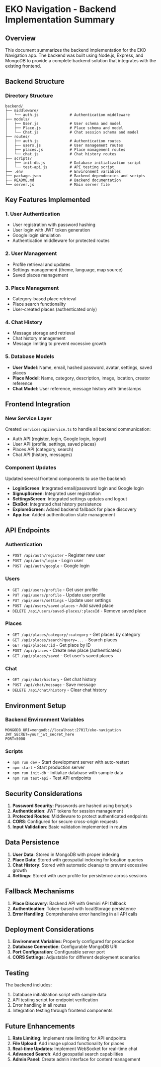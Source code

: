 # EKO Navigation - Backend Implementation Summary

## Overview

This document summarizes the backend implementation for the EKO Navigation app. The backend was built using Node.js, Express, and MongoDB to provide a complete backend solution that integrates with the existing frontend.

## Backend Structure

### Directory Structure

```
backend/
├── middleware/
│   └── auth.js              # Authentication middleware
├── models/
│   ├── User.js              # User schema and model
│   ├── Place.js             # Place schema and model
│   └── Chat.js              # Chat session schema and model
├── routes/
│   ├── auth.js              # Authentication routes
│   ├── users.js             # User management routes
│   ├── places.js            # Place management routes
│   └── chat.js              # Chat history routes
├── scripts/
│   ├── init-db.js           # Database initialization script
│   └── test-api.js          # API testing script
├── .env                     # Environment variables
├── package.json             # Backend dependencies and scripts
├── README.md                # Backend documentation
└── server.js                # Main server file
```

## Key Features Implemented

### 1. User Authentication

- User registration with password hashing
- User login with JWT token generation
- Google login simulation
- Authentication middleware for protected routes

### 2. User Management

- Profile retrieval and updates
- Settings management (theme, language, map source)
- Saved places management

### 3. Place Management

- Category-based place retrieval
- Place search functionality
- User-created places (authenticated only)

### 4. Chat History

- Message storage and retrieval
- Chat history management
- Message limiting to prevent excessive growth

### 5. Database Models

- **User Model**: Name, email, hashed password, avatar, settings, saved places
- **Place Model**: Name, category, description, image, location, creator reference
- **Chat Model**: User reference, message history with timestamps

## Frontend Integration

### New Service Layer

Created `services/apiService.ts` to handle all backend communication:

- Auth API (register, login, Google login, logout)
- User API (profile, settings, saved places)
- Places API (category, search)
- Chat API (history, messages)

### Component Updates

Updated several frontend components to use the backend:

- **LoginScreen**: Integrated email/password login and Google login
- **SignupScreen**: Integrated user registration
- **SettingsScreen**: Integrated settings updates and logout
- **EkoBot**: Integrated chat history persistence
- **ExploreScreen**: Added backend fallback for place discovery
- **App.tsx**: Added authentication state management

## API Endpoints

### Authentication

- `POST /api/auth/register` - Register new user
- `POST /api/auth/login` - Login user
- `POST /api/auth/google` - Google login

### Users

- `GET /api/users/profile` - Get user profile
- `PUT /api/users/profile` - Update user profile
- `PUT /api/users/settings` - Update user settings
- `POST /api/users/saved-places` - Add saved place
- `DELETE /api/users/saved-places/:placeId` - Remove saved place

### Places

- `GET /api/places/category/:category` - Get places by category
- `GET /api/places/search?query=...` - Search places
- `GET /api/places/:id` - Get place by ID
- `POST /api/places` - Create new place (authenticated)
- `GET /api/places/saved` - Get user's saved places

### Chat

- `GET /api/chat/history` - Get chat history
- `POST /api/chat/message` - Save message
- `DELETE /api/chat/history` - Clear chat history

## Environment Setup

### Backend Environment Variables

```
MONGODB_URI=mongodb://localhost:27017/eko-navigation
JWT_SECRET=your_jwt_secret_here
PORT=5000
```

### Scripts

- `npm run dev` - Start development server with auto-restart
- `npm start` - Start production server
- `npm run init-db` - Initialize database with sample data
- `npm run test-api` - Test API endpoints

## Security Considerations

1. **Password Security**: Passwords are hashed using bcryptjs
2. **Authentication**: JWT tokens for session management
3. **Protected Routes**: Middleware to protect authenticated endpoints
4. **CORS**: Configured for secure cross-origin requests
5. **Input Validation**: Basic validation implemented in routes

## Data Persistence

1. **User Data**: Stored in MongoDB with proper indexing
2. **Place Data**: Stored with geospatial indexing for location queries
3. **Chat History**: Stored with automatic cleanup to prevent excessive growth
4. **Settings**: Stored with user profile for persistence across sessions

## Fallback Mechanisms

1. **Place Discovery**: Backend API with Gemini API fallback
2. **Authentication**: Token-based with localStorage persistence
3. **Error Handling**: Comprehensive error handling in all API calls

## Deployment Considerations

1. **Environment Variables**: Properly configured for production
2. **Database Connection**: Configurable MongoDB URI
3. **Port Configuration**: Configurable server port
4. **CORS Settings**: Adjustable for different deployment scenarios

## Testing

The backend includes:

1. Database initialization script with sample data
2. API testing script for endpoint verification
3. Error handling in all routes
4. Integration testing through frontend components

## Future Enhancements

1. **Rate Limiting**: Implement rate limiting for API endpoints
2. **File Upload**: Add image upload functionality for places
3. **Real-time Updates**: Implement WebSocket for real-time chat
4. **Advanced Search**: Add geospatial search capabilities
5. **Admin Panel**: Create admin interface for content management
